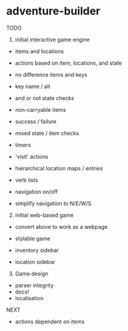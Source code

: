 # adventure-builder


TODO
1. initial interactive game engine
- items and locations
- actions based on item, locations, and state

- no difference items and keys
- key name / alt
- and or not state checks
- non-carryable items
- success / failure

- mixed state / item checks
- timers
- 'visit' actions
- hierarchical location maps / entries
- verb lists
- navigation on/off
- simplify navigation to N/E/W/S

2. initial web-based game
- convert above to work as a webpage

- stylable game
- inventory sidebar
- location sidebar

3. Game design
- parser integrity
- docs!
- localisation


NEXT
- actions dependent on items